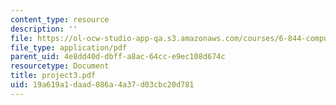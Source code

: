 ```yaml
---
content_type: resource
description: ''
file: https://ol-ocw-studio-app-qa.s3.amazonaws.com/courses/6-844-computability-theory-of-and-with-scheme-spring-2003/19a619a1daad086a4a37d03cbc20d781_project3.pdf
file_type: application/pdf
parent_uid: 4e8dd40d-dbff-a8ac-64cc-e9ec108d674c
resourcetype: Document
title: project3.pdf
uid: 19a619a1-daad-086a-4a37-d03cbc20d781
---
```

